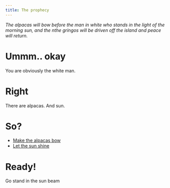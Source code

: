```yaml
---
title: The prophecy
---
```


_The alpacas will bow before the man in white who stands in the light of the morning sun, and the nthe gringos will be driven off the island and peace will return._

# Ummm.. okay
You are obviously the white man.

# Right
There are alpacas. And sun.

# So?
 * [Make the alpacas bow](050-alpacas.md)
 * [Let the sun shine](040-sun.md)

# Ready!
Go stand in the sun beam
